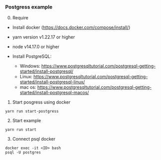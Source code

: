 ### Postgress example
0. Require
 - Install docker (https://docs.docker.com/compose/install/)
 - yarn version v1.22.17 or higher
 - node v14.17.0 or higher

 - Install PostgreSQL:
    - Windows:  https://www.postgresqltutorial.com/postgresql-getting-started/install-postgresql/
    - Linux: https://www.postgresqltutorial.com/postgresql-getting-started/install-postgresql-linux/
    - mac os: https://www.postgresqltutorial.com/postgresql-getting-started/install-postgresql-macos/
1. Start posgress using docker
```
yarn run start-postgress
```

2. Start example
```
yarn run start
```
3. Connect psql docker
```
docker exec -it <ID> bash
psql -U postgres
```


